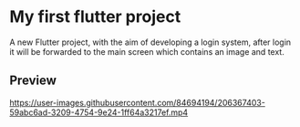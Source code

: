 # My first flutter project

A new Flutter project, with the aim of developing a login system, after login it will be forwarded to the main screen which contains an image and text.

## Preview


https://user-images.githubusercontent.com/84694194/206367403-59abc6ad-3209-4754-9e24-1ff64a3217ef.mp4

